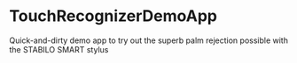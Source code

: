 # TouchRecognizerDemoApp
Quick-and-dirty demo app to try out the superb palm rejection possible with the STABILO SMART stylus
